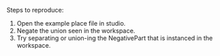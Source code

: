 Steps to reproduce:

1. Open the example place file in studio.
2. Negate the union seen in the workspace.
3. Try separating or union-ing the NegativePart that is instanced in the workspace.
